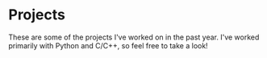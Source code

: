# Projects

These are some of the projects I've worked on in the past year.
I've worked primarily with Python and C/C++, so feel free to take a look!
